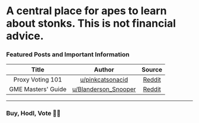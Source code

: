 # A central place for apes to learn about stonks. This is not financial advice.

### Featured Posts and Important Information
| Title      |  Author  | Source |
| :-------------: |:-------------:| :-------------:|
|  Proxy Voting 101 | [u/pinkcatsonacid](https://www.reddit.com/user/pinkcatsonacid/) | [Reddit](https://www.reddit.com/r/Superstonk/comments/n6isp6/rock_the_vote_proxy_voting_101_the_most_important/) |
| GME Masters' Guide | [u/Blanderson_Snooper](https://www.reddit.com/user/Blanderson_Snooper/) | [Reddit](https://www.reddit.com/r/Superstonk/comments/njwv6n/the_gme_masters_guide_a_dd_campaign_for_apes/) |

---

### Buy, Hodl, Vote 💎🙌
